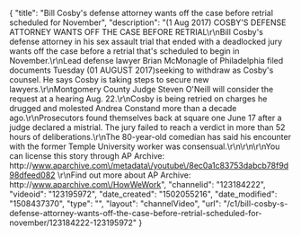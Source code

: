 {
    "title": "Bill Cosby's defense attorney wants off the case before retrial scheduled for November",
    "description": "(1 Aug 2017) COSBY'S DEFENSE ATTORNEY WANTS OFF THE CASE BEFORE RETRIAL\r\nBill Cosby's defense attorney in his sex assault trial that ended with a deadlocked jury wants off the case before a retrial that's scheduled to begin in November.\r\nLead defense lawyer Brian McMonagle of Philadelphia filed documents Tuesday (01 AUGUST 2017)seeking to withdraw as Cosby's counsel. He says Cosby is taking steps to secure new lawyers.\r\nMontgomery County Judge Steven O'Neill will consider the request at a hearing Aug. 22.\r\nCosby is being retried on charges he drugged and molested Andrea Constand more than a decade ago.\r\nProsecutors found themselves back at square one June 17 after a judge declared a mistrial. The jury failed to reach a verdict in more than 52 hours of deliberations.\r\nThe 80-year-old comedian has said his encounter with the former Temple University worker was consensual.\r\n\r\n\r\nYou can license this story through AP Archive: http:\/\/www.aparchive.com\/metadata\/youtube\/8ec0a1c83753dabcb78f9d98dfeed082 \r\nFind out more about AP Archive: http:\/\/www.aparchive.com\/HowWeWork",
    "channelid": "123184222",
    "videoid": "123195972",
    "date_created": "1502055216",
    "date_modified": "1508437370",
    "type": "",
    "layout": "channelVideo",
    "url": "\/c1\/bill-cosby-s-defense-attorney-wants-off-the-case-before-retrial-scheduled-for-november\/123184222-123195972"
}